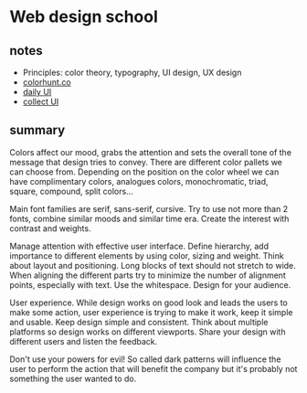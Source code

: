 # Web design school

## notes

- Principles: color theory, typography, UI design, UX design
- [colorhunt.co](https://colorhunt.co)
- [daily UI](https://www.dailyui.co/)
- [collect UI](https://collectui.com/)


## summary

Colors affect our mood, grabs the attention and sets the overall tone of the message that design tries to convey. There are different color pallets we can choose from. Depending on the position on the color wheel we can have complimentary colors, analogues colors, monochromatic, triad, square, compound, split colors...

Main font families are serif, sans-serif, cursive. Try to use not more than 2 fonts, combine similar moods and similar time era. Create the interest with contrast and weights.

Manage attention with effective user interface. Define hierarchy, add importance to different elements by using color, sizing and weight. Think about layout and positioning. Long blocks of text should not stretch to wide. When aligning the different parts try to minimize the number of alignment points, especially with text. Use the whitespace. Design for your audience.

User experience. While design works on good look and leads the users to make some action, user experience is trying to make it work, keep it simple and usable. Keep design simple and consistent. Think about multiple platforms so design works on different viewports. Share your design with different users and listen the feedback.

Don't use your powers for evil! So called dark patterns will influence the user to perform the action that will benefit the company but it's probably not something the user wanted to do.
